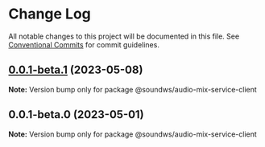 # Change Log

All notable changes to this project will be documented in this file.
See [Conventional Commits](https://conventionalcommits.org) for commit guidelines.

## [0.0.1-beta.1](https://github.com/sound-ws/audio-mix-service-client/compare/@soundws/audio-mix-service-client@0.0.1-beta.0...@soundws/audio-mix-service-client@0.0.1-beta.1) (2023-05-08)

**Note:** Version bump only for package @soundws/audio-mix-service-client





## 0.0.1-beta.0 (2023-05-01)

**Note:** Version bump only for package @soundws/audio-mix-service-client
